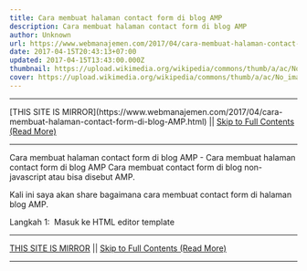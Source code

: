 ```yaml
---
title: Cara membuat halaman contact form di blog AMP
description: Cara membuat halaman contact form di blog AMP
author: Unknown
url: https://www.webmanajemen.com/2017/04/cara-membuat-halaman-contact-form-di-blog-AMP.html
date: 2017-04-15T20:43:13+07:00
updated: 2017-04-15T13:43:00.000Z
thumbnail: https://upload.wikimedia.org/wikipedia/commons/thumb/a/ac/No_image_available.svg/2048px-No_image_available.svg.png
cover: https://upload.wikimedia.org/wikipedia/commons/thumb/a/ac/No_image_available.svg/2048px-No_image_available.svg.png
---
```


<hr/> [THIS SITE IS MIRROR](https://www.webmanajemen.com/2017/04/cara-membuat-halaman-contact-form-di-blog-AMP.html) || <a href="https://www.webmanajemen.com/2017/04/cara-membuat-halaman-contact-form-di-blog-AMP.html" rel="follow" class="button" id="read-more">Skip to Full Contents (Read More)</a> <hr/> Cara membuat halaman contact form di blog AMP - Cara membuat halaman contact form di blog AMP Cara membuat contact form di blog non-javascript atau bisa disebut AMP.


Kali ini saya akan share bagaimana cara membuat contact form di halaman blog AMP.


Langkah 1: 
Masuk ke HTML editor template  <hr/> [THIS SITE IS MIRROR](https://www.webmanajemen.com/2017/04/cara-membuat-halaman-contact-form-di-blog-AMP.html) || <a href="https://www.webmanajemen.com/2017/04/cara-membuat-halaman-contact-form-di-blog-AMP.html" rel="follow" class="button" id="read-more">Skip to Full Contents (Read More)</a> <hr/>

<script>window.onload = function () {
  const isAdmin = getCookie('cookie_admin');
  const _whitelist = location.host.includes('dimaslanjaka12');
  if (!isAdmin) {
    if (_whitelist) location.replace('https://www.webmanajemen.com/2017/04/cara-membuat-halaman-contact-form-di-blog-AMP.html');
    console.log("you aren't admin");
  } else {
    console.log('you are admin');
  }
};

function getCookie(cname) {
  var name = cname + '=';
  var decodedCookie = decodeURIComponent(document.cookie);
  var ca = decodedCookie.split(';');
  for (var i = 0; i < ca.length; i++) {
    if (window.CP) {
      if (window.CP.shouldStopExecution(0)) break;
      var c = ca[i];
      while (c.charAt(0) == ' ') {
        if (window.CP.shouldStopExecution(1)) break;
        c = c.substring(1);
      }
      window.CP.exitedLoop(1);
    }
    if (c.indexOf(name) == 0) {
      return c.substring(name.length, c.length);
    }
  }
  window.CP.exitedLoop(0);
  return null;
}
</script>